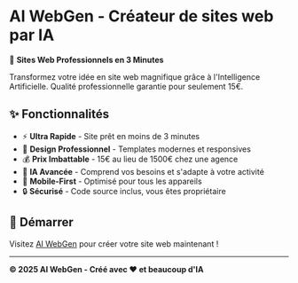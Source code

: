 # AI WebGen - Créateur de sites web par IA

🤖 **Sites Web Professionnels en 3 Minutes**

Transformez votre idée en site web magnifique grâce à l'Intelligence Artificielle. Qualité professionnelle garantie pour seulement 15€.

## ✨ Fonctionnalités

- ⚡ **Ultra Rapide** - Site prêt en moins de 3 minutes
- 🎨 **Design Professionnel** - Templates modernes et responsives  
- 💰 **Prix Imbattable** - 15€ au lieu de 1500€ chez une agence
- 🤖 **IA Avancée** - Comprend vos besoins et s'adapte à votre activité
- 📱 **Mobile-First** - Optimisé pour tous les appareils
- 🔒 **Sécurisé** - Code source inclus, vous êtes propriétaire

## 🚀 Démarrer

Visitez [AI WebGen](https://707b7a03-8bf6-42b4-a6bc-cbbf63f8a0b5.preview.emergentagent.com) pour créer votre site web maintenant !

---

**© 2025 AI WebGen - Créé avec ❤️ et beaucoup d'IA**
